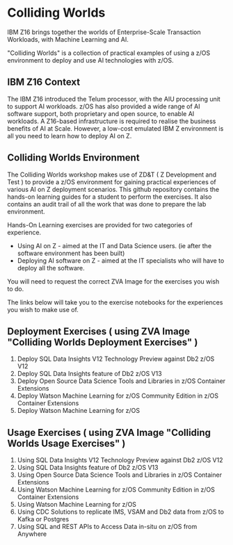 # Colliding Worlds
IBM Z16 brings together the worlds of Enterprise-Scale Transaction Workloads, with Machine Learning and AI.

"Colliding Worlds" is a collection of practical examples of using a z/OS environment to deploy and use AI technologies with z/OS.

## IBM Z16 Context
The IBM Z16 introduced the Telum processor, with the AIU processing unit to support AI workloads.
z/OS has also provided a wide range of AI software support, both proprietary and open source, to enable AI workloads.
A Z16-based infrastructure is required to realise the business benefits of AI at Scale.
However, a low-cost emulated IBM Z environment is all you need to learn how to deploy AI on Z.

## Colliding Worlds Environment
The Colliding Worlds workshop makes use of ZD&T ( Z Development and Test ) to provide a z/OS environment for gaining practical experiences of various AI on Z deployment scenarios. This github repository contains the hands-on learning guides for a student to perform the exercises. It also contains an audit trail of all the work that was done to prepare the lab environment.

Hands-On Learning exercises are provided for two categories of experience.

* Using AI on Z - aimed at the IT and Data Science users. (ie after the software environment has been built)
* Deploying AI software on Z - aimed at the IT specialists who will have to deploy all the software.

You will need to request the correct ZVA Image for the exercises you wish to do.


The links below will take you to the exercise notebooks for the experiences you wish to make use of.

## Deployment Exercises ( using ZVA Image "Colliding Worlds Deployment Exercises" )

1. Deploy SQL Data Insights V12 Technology Preview against Db2 z/OS V12
2. Deploy SQL Data Insights feature of Db2 z/OS V13
3. Deploy Open Source Data Science Tools and Libraries in z/OS Container Extensions
4. Deploy Watson Machine Learning for z/OS Community Edition in z/OS Container Extensions
5. Deploy Watson Machine Learning for z/OS 

## Usage Exercises ( using ZVA Image "Colliding Worlds Usage Exercises" )

1. Using SQL Data Insights V12 Technology Preview against Db2 z/OS V12
2. Using SQL Data Insights feature of Db2 z/OS V13
3. Using Open Source Data Science Tools and Libraries in z/OS Container Extensions
4. Using Watson Machine Learning for z/OS Community Edition in z/OS Container Extensions
5. Using Watson Machine Learning for z/OS  
6. Using CDC Solutions to replicate IMS, VSAM and Db2 data from z/OS to Kafka or Postgres
7. Using SQL and REST APIs to Access Data in-situ on z/OS from Anywhere 

